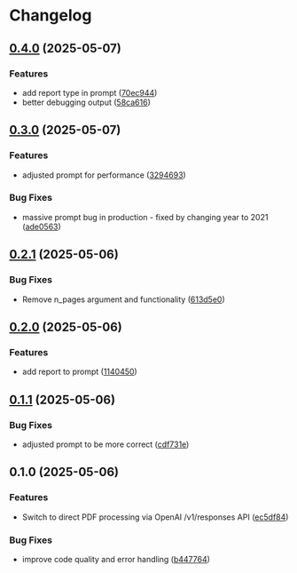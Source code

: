 # Changelog

## [0.4.0](https://github.com/benletchford/papersmith/compare/v0.3.0...v0.4.0) (2025-05-07)


### Features

* add report type in prompt ([70ec944](https://github.com/benletchford/papersmith/commit/70ec944dfb34b855d7b3d110d0cdad6dd7e8bb4d))
* better debugging output ([58ca616](https://github.com/benletchford/papersmith/commit/58ca616d0e9a390bbaec05c0b88ab8cacfe55e8b))

## [0.3.0](https://github.com/benletchford/papersmith/compare/v0.2.1...v0.3.0) (2025-05-07)


### Features

* adjusted prompt for performance ([3294693](https://github.com/benletchford/papersmith/commit/329469348b1c7c948d956853cfb328c5bc4322dc))


### Bug Fixes

* massive prompt bug in production - fixed by changing year to 2021 ([ade0563](https://github.com/benletchford/papersmith/commit/ade056378e7ca2e6d5ae712ba3ecc2c32d8299f4))

## [0.2.1](https://github.com/benletchford/papersmith/compare/v0.2.0...v0.2.1) (2025-05-06)


### Bug Fixes

* Remove n_pages argument and functionality ([613d5e0](https://github.com/benletchford/papersmith/commit/613d5e0a45f15e022a594fc894de3ca3d754879c))

## [0.2.0](https://github.com/benletchford/papersmith/compare/v0.1.1...v0.2.0) (2025-05-06)


### Features

* add report to prompt ([1140450](https://github.com/benletchford/papersmith/commit/1140450d1d3585b83f999df921adca50cdcc3ba8))

## [0.1.1](https://github.com/benletchford/papersmith/compare/v0.1.0...v0.1.1) (2025-05-06)


### Bug Fixes

* adjusted prompt to be more correct ([cdf731e](https://github.com/benletchford/papersmith/commit/cdf731e60548df9bde9fba87e4ab9c1aa025ab54))

## 0.1.0 (2025-05-06)


### Features

* Switch to direct PDF processing via OpenAI /v1/responses API ([ec5df84](https://github.com/benletchford/papersmith/commit/ec5df849cc8e7b5720f6ccef453293af146dd8d4))


### Bug Fixes

* improve code quality and error handling ([b447764](https://github.com/benletchford/papersmith/commit/b447764fef387460c511d038219d0c907f3d50af))
